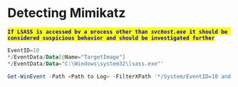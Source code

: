 # Detecting Mimikatz

<mark style="color:blue;">**`If LSASS is accessed by a process other than`**</mark><mark style="color:blue;">**` `**</mark>_<mark style="color:blue;">**`svchost.exe`**</mark>_<mark style="color:blue;">**` `**</mark><mark style="color:blue;">**`it should be considered suspicious behavior and should be investigated further`**</mark>



```powershell
EventID=10
*/EventData/Data[@Name="TargetImage"]
*/EventData/Data="C:\Windows\system32\lsass.exe"'
```

```powershell
Get-WinEvent -Path <Path to Log> -FilterXPath '*/System/EventID=10 and */EventData/Data[@Name="TargetImage"] and */EventData/Data="C:\Windows\system32\lsass.exe"'
```
